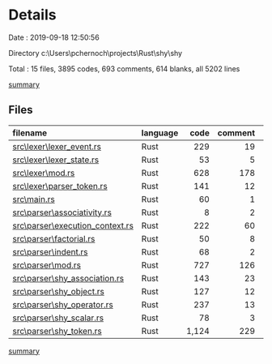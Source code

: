 # Details

Date : 2019-09-18 12:50:56

Directory c:\Users\pchernoch\projects\Rust\shy\shy

Total : 15 files,  3895 codes, 693 comments, 614 blanks, all 5202 lines

[summary](results.md)

## Files
| filename | language | code | comment | blank | total |
| :--- | :--- | ---: | ---: | ---: | ---: |
| [src\lexer\lexer_event.rs](file:///c%3A/Users/pchernoch/projects/Rust/shy/shy/src/lexer/lexer_event.rs) | Rust | 229 | 19 | 28 | 276 |
| [src\lexer\lexer_state.rs](file:///c%3A/Users/pchernoch/projects/Rust/shy/shy/src/lexer/lexer_state.rs) | Rust | 53 | 5 | 6 | 64 |
| [src\lexer\mod.rs](file:///c%3A/Users/pchernoch/projects/Rust/shy/shy/src/lexer/mod.rs) | Rust | 628 | 178 | 116 | 922 |
| [src\lexer\parser_token.rs](file:///c%3A/Users/pchernoch/projects/Rust/shy/shy/src/lexer/parser_token.rs) | Rust | 141 | 12 | 11 | 164 |
| [src\main.rs](file:///c%3A/Users/pchernoch/projects/Rust/shy/shy/src/main.rs) | Rust | 60 | 1 | 13 | 74 |
| [src\parser\associativity.rs](file:///c%3A/Users/pchernoch/projects/Rust/shy/shy/src/parser/associativity.rs) | Rust | 8 | 2 | 3 | 13 |
| [src\parser\execution_context.rs](file:///c%3A/Users/pchernoch/projects/Rust/shy/shy/src/parser/execution_context.rs) | Rust | 222 | 60 | 33 | 315 |
| [src\parser\factorial.rs](file:///c%3A/Users/pchernoch/projects/Rust/shy/shy/src/parser/factorial.rs) | Rust | 50 | 8 | 11 | 69 |
| [src\parser\indent.rs](file:///c%3A/Users/pchernoch/projects/Rust/shy/shy/src/parser/indent.rs) | Rust | 68 | 2 | 13 | 83 |
| [src\parser\mod.rs](file:///c%3A/Users/pchernoch/projects/Rust/shy/shy/src/parser/mod.rs) | Rust | 727 | 126 | 98 | 951 |
| [src\parser\shy_association.rs](file:///c%3A/Users/pchernoch/projects/Rust/shy/shy/src/parser/shy_association.rs) | Rust | 143 | 23 | 32 | 198 |
| [src\parser\shy_object.rs](file:///c%3A/Users/pchernoch/projects/Rust/shy/shy/src/parser/shy_object.rs) | Rust | 127 | 12 | 21 | 160 |
| [src\parser\shy_operator.rs](file:///c%3A/Users/pchernoch/projects/Rust/shy/shy/src/parser/shy_operator.rs) | Rust | 237 | 13 | 27 | 277 |
| [src\parser\shy_scalar.rs](file:///c%3A/Users/pchernoch/projects/Rust/shy/shy/src/parser/shy_scalar.rs) | Rust | 78 | 3 | 12 | 93 |
| [src\parser\shy_token.rs](file:///c%3A/Users/pchernoch/projects/Rust/shy/shy/src/parser/shy_token.rs) | Rust | 1,124 | 229 | 190 | 1,543 |

[summary](results.md)